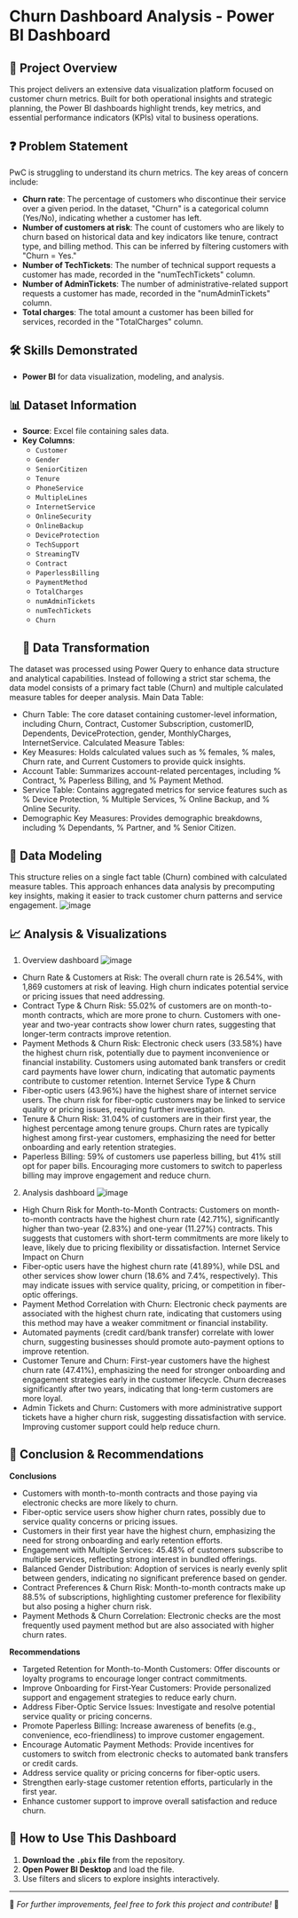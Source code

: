 # **Churn Dashboard Analysis - Power BI Dashboard**
## 📌 **Project Overview**
This project delivers an extensive data visualization platform focused on customer churn metrics. Built for both operational insights and strategic planning, the Power BI dashboards highlight trends, key metrics, and essential performance indicators (KPIs) vital to business operations.
## ❓ **Problem Statement**
PwC is struggling to understand its churn metrics. The key areas of concern include:
- **Churn rate**: The percentage of customers who discontinue their service over a given period. In the dataset, "Churn" is a categorical column (Yes/No), indicating whether a customer has left. 
- **Number of customers at risk**: The count of customers who are likely to churn based on historical data and key indicators like tenure, contract type, and billing method. This can be inferred by filtering customers with "Churn = Yes." 
- **Number of TechTickets**: The number of technical support requests a customer has made, recorded in the "numTechTickets" column. 
- **Number of AdminTickets**: The number of administrative-related support requests a customer has made, recorded in the "numAdminTickets" column. 
- **Total charges**: The total amount a customer has been billed for services, recorded in the "TotalCharges" column.

## 🛠️ **Skills Demonstrated**
- __Power BI__ for data visualization, modeling, and analysis.

## 📊 **Dataset Information**
- **Source**: Excel file containing sales data.
- **Key Columns**:
  - `Customer`
  - `Gender`
  - `SeniorCitizen`
  - `Tenure`
  - `PhoneService`
  - `MultipleLines`
  - `InternetService`
  - `OnlineSecurity`
  - `OnlineBackup`
  - `DeviceProtection`
  - `TechSupport`
  - `StreamingTV`
  - `Contract`
  - `PaperlessBilling`
  - `PaymentMethod`
  - `TotalCharges`
  - `numAdminTickets`
  - `numTechTickets`
  - `Churn`
  ## 🔄 **Data Transformation**
The dataset was processed using Power Query to enhance data structure and analytical capabilities. Instead of following a strict star schema, the data model consists of a primary fact table (Churn) and multiple calculated measure tables for deeper analysis.
Main Data Table:
- Churn Table: The core dataset containing customer-level information, including Churn, Contract, Customer Subscription, customerID, Dependents, DeviceProtection, gender, MonthlyCharges, InternetService.
Calculated Measure Tables:
- Key Measures: Holds calculated values such as % females, % males, Churn rate, and Current Customers to provide quick insights.
- Account Table: Summarizes account-related percentages, including % Contract, % Paperless Billing, and % Payment Method.
- Service Table: Contains aggregated metrics for service features such as % Device Protection, % Multiple Services, % Online Backup, and % Online Security.
- Demographic Key Measures: Provides demographic breakdowns, including % Dependants, % Partner, and % Senior Citizen.

## 📐 **Data Modeling**
This structure relies on a single fact table (Churn) combined with calculated measure tables. This approach enhances data analysis by precomputing key insights, making it easier to track customer churn patterns and service engagement.
![image](https://github.com/user-attachments/assets/fae9614f-c79e-450d-a6ac-0dcf69bd1b6e)

## 📈 **Analysis & Visualizations**
1. Overview dashboard
![image](https://github.com/user-attachments/assets/a4539cb0-3e6a-4827-8404-0d78aae084a1)
- Churn Rate & Customers at Risk: The overall churn rate is 26.54%, with 1,869 customers at risk of leaving. High churn indicates potential service or pricing issues that need addressing.
- Contract Type & Churn Risk: 55.02% of customers are on month-to-month contracts, which are more prone to churn. Customers with one-year and two-year contracts show lower churn rates, suggesting that longer-term contracts improve retention.
- Payment Methods & Churn Risk: Electronic check users (33.58%) have the highest churn risk, potentially due to payment inconvenience or financial instability.
Customers using automated bank transfers or credit card payments have lower churn, indicating that automatic payments contribute to customer retention.
Internet Service Type & Churn
- Fiber-optic users (43.96%) have the highest share of internet service users. The churn risk for fiber-optic customers may be linked to service quality or pricing issues, requiring further investigation.
- Tenure & Churn Risk: 31.04% of customers are in their first year, the highest percentage among tenure groups. Churn rates are typically highest among first-year customers, emphasizing the need for better onboarding and early retention strategies.
- Paperless Billing: 59% of customers use paperless billing, but 41% still opt for paper bills.
Encouraging more customers to switch to paperless billing may improve engagement and reduce churn.
2. Analysis dashboard
![image](https://github.com/user-attachments/assets/b9ab18a4-4f06-4d8b-ba6a-20b3d93c9dcb)

- High Churn Risk for Month-to-Month Contracts: Customers on month-to-month contracts have the highest churn rate (42.71%), significantly higher than two-year (2.83%) and one-year (11.27%) contracts. This suggests that customers with short-term commitments are more likely to leave, likely due to pricing flexibility or dissatisfaction.
Internet Service Impact on Churn
- Fiber-optic users have the highest churn rate (41.89%), while DSL and other services show lower churn (18.6% and 7.4%, respectively). This may indicate issues with service quality, pricing, or competition in fiber-optic offerings.
- Payment Method Correlation with Churn: Electronic check payments are associated with the highest churn rate, indicating that customers using this method may have a weaker commitment or financial instability.
- Automated payments (credit card/bank transfer) correlate with lower churn, suggesting businesses should promote auto-payment options to improve retention.
- Customer Tenure and Churn: First-year customers have the highest churn rate (47.41%), emphasizing the need for stronger onboarding and engagement strategies early in the customer lifecycle. Churn decreases significantly after two years, indicating that long-term customers are more loyal.
- Admin Tickets and Churn: Customers with more administrative support tickets have a higher churn risk, suggesting dissatisfaction with service. Improving customer support could help reduce churn.

## 📌 **Conclusion & Recommendations**
**Conclusions**
- Customers with month-to-month contracts and those paying via electronic checks are more likely to churn.
- Fiber-optic service users show higher churn rates, possibly due to service quality concerns or pricing issues.
- Customers in their first year have the highest churn, emphasizing the need for strong onboarding and early retention efforts.
- Engagement with Multiple Services: 45.48% of customers subscribe to multiple services, reflecting strong interest in bundled offerings.
- Balanced Gender Distribution: Adoption of services is nearly evenly split between genders, indicating no significant preference based on gender.
- Contract Preferences & Churn Risk: Month-to-month contracts make up 88.5% of subscriptions, highlighting customer preference for flexibility but also posing a higher churn risk.
- Payment Methods & Churn Correlation: Electronic checks are the most frequently used payment method but are also associated with higher churn rates.

**Recommendations**
- Targeted Retention for Month-to-Month Customers: Offer discounts or loyalty programs to encourage longer contract commitments.
- Improve Onboarding for First-Year Customers: Provide personalized support and engagement strategies to reduce early churn.
- Address Fiber-Optic Service Issues: Investigate and resolve potential service quality or pricing concerns.
- Promote Paperless Billing: Increase awareness of benefits (e.g., convenience, eco-friendliness) to improve customer engagement.
- Encourage Automatic Payment Methods: Provide incentives for customers to switch from electronic checks to automated bank transfers or credit cards.
- Address service quality or pricing concerns for fiber-optic users.
- Strengthen early-stage customer retention efforts, particularly in the first year.
- Enhance customer support to improve overall satisfaction and reduce churn.

## 🚀 **How to Use This Dashboard**
1. **Download the `.pbix` file** from the repository.
2. **Open Power BI Desktop** and load the file.
3. Use filters and slicers to explore insights interactively.

---
🔗 *For further improvements, feel free to fork this project and contribute!* 🚀




